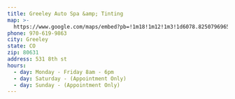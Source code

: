 ```yaml
---
title: Greeley Auto Spa &amp; Tinting
map: >-
  https://www.google.com/maps/embed?pb=!1m18!1m12!1m3!1d6078.825079696553!2d-104.73651437442189!3d40.37754854341355!2m3!1f0!2f0!3f0!3m2!1i1024!2i768!4f13.1!3m3!1m2!1s0x876ea123e5fd1c41%3A0x99b3b4d2c3c54789!2s3620+35th+Ave+%233%2C+Evans%2C+CO+80620!5e0!3m2!1sen!2sus!4v1483197831576
phone: 970-619-9863
city: Greeley
state: CO
zip: 80631
address: 531 8th st
hours:
  - day: Monday - Friday 8am - 6pm
  - day: Saturday - (Appointment Only)
  - day: Sunday - (Appointment Only)
---
```


